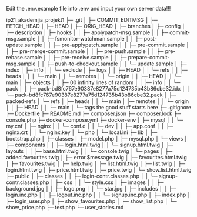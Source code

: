 
Edit the .env.example file into .env and input your own server data!!!

ip21_akademija_projekt1
├─ .git
│  ├─ COMMIT_EDITMSG
│  ├─ FETCH_HEAD
│  ├─ HEAD
│  ├─ ORIG_HEAD
│  ├─ branches
│  ├─ config
│  ├─ description
│  ├─ hooks
│  │  ├─ applypatch-msg.sample
│  │  ├─ commit-msg.sample
│  │  ├─ fsmonitor-watchman.sample
│  │  ├─ post-update.sample
│  │  ├─ pre-applypatch.sample
│  │  ├─ pre-commit.sample
│  │  ├─ pre-merge-commit.sample
│  │  ├─ pre-push.sample
│  │  ├─ pre-rebase.sample
│  │  ├─ pre-receive.sample
│  │  ├─ prepare-commit-msg.sample
│  │  ├─ push-to-checkout.sample
│  │  └─ update.sample
│  ├─ index
│  ├─ info
│  │  └─ exclude
│  ├─ logs
│  │  ├─ HEAD
│  │  └─ refs
│  │     ├─ heads
│  │     │  └─ main
│  │     └─ remotes
│  │        └─ origin
│  │           ├─ HEAD
│  │           └─ main
│  ├─ objects
│  │  ├─ 00
infinity lines of random
│  │  ├─ info
│  │  └─ pack
│  │     ├─ pack-bd8fc767e90387e8277a75d124735b43b86cbe32.idx
│  │     └─ pack-bd8fc767e90387e8277a75d124735b43b86cbe32.pack
│  ├─ packed-refs
│  └─ refs
│     ├─ heads
│     │  └─ main
│     ├─ remotes
│     │  └─ origin
│     │     ├─ HEAD
│     │     └─ main
│     └─ tags
the good stuff starts here
├─ .gitignore
├─ Dockerfile
├─ README.md
├─ composer.json
├─ composer.lock
├─ console.php
├─ docker-compose.yml
├─ docker-env
│  ├─ mysql
│  │  └─ my.cnf
│  ├─ nginx
│  │  └─ conf.d
│  │     └─ dev
│  │        ├─ app.conf
│  │        ├─ nginx.crt
│  │        └─ nginx.key
│  └─ php
│     └─ local.ini
├─ lib
│  ├─ bootstrap.php
│  ├─ classes
│  ├─ model.php
│  ├─ mysql.php
│  └─ views
│     ├─ components
│     │  ├─ login.html.twig
│     │  └─ signup.html.twig
│     ├─ layouts
│     │  ├─ base.html.twig
│     │  └─ console.twig
│     └─ pages
│        ├─ added.favourites.twig
│        ├─ error.$message.twig
│        ├─ favourites.html.twig
│        ├─ favourites.twig
│        ├─ help.twig
│        ├─ list.html.twig
│        ├─ list.twig
│        ├─ login.html.twig
│        ├─ price.html.twig
│        ├─ price.twig
│        └─ show.list.html.twig
├─ public
│  ├─ classes
│  │  ├─ login-contr.classes.php
│  │  └─ signup-contr.classes.php
│  ├─ css
│  │  └─ style.css
│  ├─ images
│  │  ├─ background.jpg
│  │  ├─ logo.png
│  │  └─ star.jpg
│  ├─ includes
│  │  ├─ login.inc.php
│  │  ├─ logout.inc.php
│  │  └─ signup.inc.php
│  ├─ index.php
│  ├─ login_user.php
│  ├─ show_favourites.php
│  ├─ show_list.php
│  └─ show_price.php
├─ test.php
└─ user_stories.md

```
